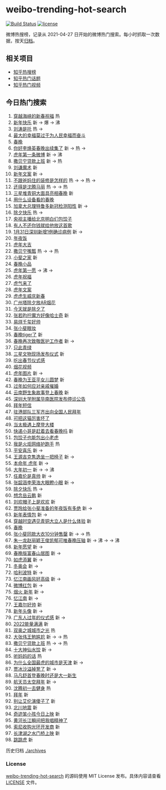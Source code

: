 # weibo-trending-hot-search

[![Build Status](https://github.com/justjavac/weibo-trending-hot-search/workflows/ci/badge.svg?branch=master)](https://github.com/justjavac/weibo-trending-hot-search/actions)
[![license](https://img.shields.io/github/license/justjavac/weibo-trending-hot-search)](https://github.com/justjavac/weibo-trending-hot-search/blob/master/LICENSE)

微博热搜榜，记录从 2021-04-27 日开始的微博热门搜索。每小时抓取一次数据，按天[归档](./archives)。

## 相关项目

- [知乎热搜榜](https://github.com/justjavac/zhihu-trending-top-search)
- [知乎热门话题](https://github.com/justjavac/zhihu-trending-hot-questions)
- [知乎热门视频](https://github.com/justjavac/zhihu-trending-hot-video)

## 今日热门搜索

<!-- BEGIN -->
<!-- 最后更新时间 Tue Feb 01 2022 08:52:32 GMT+0800 (China Standard Time) -->

1. [穿越海峡的新春祝福](https://s.weibo.com//weibo?q=%23%E7%A9%BF%E8%B6%8A%E6%B5%B7%E5%B3%A1%E7%9A%84%E6%96%B0%E6%98%A5%E7%A5%9D%E7%A6%8F%23&Refer=new_time)
   热
1. [新年快乐](https://s.weibo.com//weibo?q=%E6%96%B0%E5%B9%B4%E5%BF%AB%E4%B9%90&Refer=top)
   新 -> 爆 -> 沸
1. [刘涛是托](https://s.weibo.com//weibo?q=%23%E5%88%98%E6%B6%9B%E6%98%AF%E6%89%98%23&Refer=top)
   热 ->
1. [最大的幸福莫过于为人民幸福而奋斗](https://s.weibo.com//weibo?q=%23%E6%9C%80%E5%A4%A7%E7%9A%84%E5%B9%B8%E7%A6%8F%E8%8E%AB%E8%BF%87%E4%BA%8E%E4%B8%BA%E4%BA%BA%E6%B0%91%E5%B9%B8%E7%A6%8F%E8%80%8C%E5%A5%8B%E6%96%97%23&Refer=top)
1. [春晚](https://s.weibo.com//weibo?q=%23%E6%98%A5%E6%99%9A%23&Refer=top)
1. [你好李焕英春晚出续集了](https://s.weibo.com//weibo?q=%23%E4%BD%A0%E5%A5%BD%E6%9D%8E%E7%84%95%E8%8B%B1%E6%98%A5%E6%99%9A%E5%87%BA%E7%BB%AD%E9%9B%86%E4%BA%86%23&Refer=top)
   新 -> 热 ->
1. [虎年第一条微博](https://s.weibo.com//weibo?q=%23%E8%99%8E%E5%B9%B4%E7%AC%AC%E4%B8%80%E6%9D%A1%E5%BE%AE%E5%8D%9A%23&Refer=top)
   新 -> 沸
1. [撒贝宁贷款上班](https://s.weibo.com//weibo?q=%23%E6%92%92%E8%B4%9D%E5%AE%81%E8%B4%B7%E6%AC%BE%E4%B8%8A%E7%8F%AD%23&Refer=top)
   新 -> 热
1. [刘谦魔术](https://s.weibo.com//weibo?q=%E5%88%98%E8%B0%A6%E9%AD%94%E6%9C%AF&Refer=top)
   新
1. [新年文案](https://s.weibo.com//weibo?q=%E6%96%B0%E5%B9%B4%E6%96%87%E6%A1%88&Refer=top)
   新 ->
1. [不跟爸妈住的装修是怎样的](https://s.weibo.com//weibo?q=%23%E4%B8%8D%E8%B7%9F%E7%88%B8%E5%A6%88%E4%BD%8F%E7%9A%84%E8%A3%85%E4%BF%AE%E6%98%AF%E6%80%8E%E6%A0%B7%E7%9A%84%23&Refer=top)
   热 -> -> 热 ->
1. [还得是沈腾马丽](https://s.weibo.com//weibo?q=%23%E8%BF%98%E5%BE%97%E6%98%AF%E6%B2%88%E8%85%BE%E9%A9%AC%E4%B8%BD%23&Refer=top)
   热 -> -> 热
1. [三星堆青铜大面具亮相春晚](https://s.weibo.com//weibo?q=%23%E4%B8%89%E6%98%9F%E5%A0%86%E9%9D%92%E9%93%9C%E5%A4%A7%E9%9D%A2%E5%85%B7%E4%BA%AE%E7%9B%B8%E6%98%A5%E6%99%9A%23&Refer=top)
   新
1. [用什么设备看的春晚](https://s.weibo.com//weibo?q=%E7%94%A8%E4%BB%80%E4%B9%88%E8%AE%BE%E5%A4%87%E7%9C%8B%E7%9A%84%E6%98%A5%E6%99%9A&Refer=top)
1. [加拿大总理特鲁多新冠检测阳性](https://s.weibo.com//weibo?q=%23%E5%8A%A0%E6%8B%BF%E5%A4%A7%E6%80%BB%E7%90%86%E7%89%B9%E9%B2%81%E5%A4%9A%E6%96%B0%E5%86%A0%E6%A3%80%E6%B5%8B%E9%98%B3%E6%80%A7%23&Refer=top)
   新 ->
1. [除夕快乐](https://s.weibo.com//weibo?q=%E9%99%A4%E5%A4%95%E5%BF%AB%E4%B9%90&Refer=top)
   热 ->
1. [央视主播给北京明白们包饺子](https://s.weibo.com//weibo?q=%23%E5%A4%AE%E8%A7%86%E4%B8%BB%E6%92%AD%E7%BB%99%E5%8C%97%E4%BA%AC%E6%98%8E%E7%99%BD%E4%BB%AC%E5%8C%85%E9%A5%BA%E5%AD%90%23&Refer=top)
1. [有人不还你钱就给他放这首歌](https://s.weibo.com//weibo?q=%23%E6%9C%89%E4%BA%BA%E4%B8%8D%E8%BF%98%E4%BD%A0%E9%92%B1%E5%B0%B1%E7%BB%99%E4%BB%96%E6%94%BE%E8%BF%99%E9%A6%96%E6%AD%8C%23&Refer=top)
1. [1月31日深圳新增1例确诊病例](https://s.weibo.com//weibo?q=%231%E6%9C%8831%E6%97%A5%E6%B7%B1%E5%9C%B3%E6%96%B0%E5%A2%9E1%E4%BE%8B%E7%A1%AE%E8%AF%8A%E7%97%85%E4%BE%8B%23&Refer=top)
   新 ->
1. [年夜饭](https://s.weibo.com//weibo?q=%E5%B9%B4%E5%A4%9C%E9%A5%AD&Refer=top)
1. [虎年大吉](https://s.weibo.com//weibo?q=%23%E8%99%8E%E5%B9%B4%E5%A4%A7%E5%90%89%23&Refer=top)
1. [撒贝宁嘴瓢](https://s.weibo.com//weibo?q=%23%E6%92%92%E8%B4%9D%E5%AE%81%E5%98%B4%E7%93%A2%23&Refer=top)
   热 -> -> 热
1. [小斐之家](https://s.weibo.com//weibo?q=%23%E5%B0%8F%E6%96%90%E4%B9%8B%E5%AE%B6%23&Refer=top)
   新
1. [春晚小品](https://s.weibo.com//weibo?q=%E6%98%A5%E6%99%9A%E5%B0%8F%E5%93%81&Refer=top)
1. [虎年第一愿](https://s.weibo.com//weibo?q=%23%E8%99%8E%E5%B9%B4%E7%AC%AC%E4%B8%80%E6%84%BF%23&Refer=top)
   -> 沸 ->
1. [虎年祝福](https://s.weibo.com//weibo?q=%E8%99%8E%E5%B9%B4%E7%A5%9D%E7%A6%8F&Refer=top)
1. [虎气来了](https://s.weibo.com//weibo?q=%E8%99%8E%E6%B0%94%E6%9D%A5%E4%BA%86&Refer=top)
1. [虎年文案](https://s.weibo.com//weibo?q=%E8%99%8E%E5%B9%B4%E6%96%87%E6%A1%88&Refer=top)
1. [虎虎生威庆新春](https://s.weibo.com//weibo?q=%E8%99%8E%E8%99%8E%E7%94%9F%E5%A8%81%E5%BA%86%E6%96%B0%E6%98%A5&Refer=top)
1. [广州塔除夕放AR烟花](https://s.weibo.com//weibo?q=%23%E5%B9%BF%E5%B7%9E%E5%A1%94%E9%99%A4%E5%A4%95%E6%94%BEAR%E7%83%9F%E8%8A%B1%23&Refer=top)
1. [今天就是除夕了](https://s.weibo.com//weibo?q=%23%E4%BB%8A%E5%A4%A9%E5%B0%B1%E6%98%AF%E9%99%A4%E5%A4%95%E4%BA%86%23&Refer=top)
1. [张若昀拧魔方好像哈士奇](https://s.weibo.com//weibo?q=%23%E5%BC%A0%E8%8B%A5%E6%98%80%E6%8B%A7%E9%AD%94%E6%96%B9%E5%A5%BD%E5%83%8F%E5%93%88%E5%A3%AB%E5%A5%87%23&Refer=top)
   新
1. [易烊千玺好帅](https://s.weibo.com//weibo?q=%23%E6%98%93%E7%83%8A%E5%8D%83%E7%8E%BA%E5%A5%BD%E5%B8%85%23&Refer=top)
1. [张小斐眼妆](https://s.weibo.com//weibo?q=%23%E5%BC%A0%E5%B0%8F%E6%96%90%E7%9C%BC%E5%A6%86%23&Refer=top)
1. [春晚tiger了](https://s.weibo.com//weibo?q=%23%E6%98%A5%E6%99%9Atiger%E4%BA%86%23&Refer=top)
   新
1. [春晚再次致敬医护工作者](https://s.weibo.com//weibo?q=%23%E6%98%A5%E6%99%9A%E5%86%8D%E6%AC%A1%E8%87%B4%E6%95%AC%E5%8C%BB%E6%8A%A4%E5%B7%A5%E4%BD%9C%E8%80%85%23&Refer=top)
   新 ->
1. [只此青绿](https://s.weibo.com//weibo?q=%23%E5%8F%AA%E6%AD%A4%E9%9D%92%E7%BB%BF%23&Refer=top)
1. [三星文物现场发布仪式](https://s.weibo.com//weibo?q=%E4%B8%89%E6%98%9F%E6%96%87%E7%89%A9%E7%8E%B0%E5%9C%BA%E5%8F%91%E5%B8%83%E4%BB%AA%E5%BC%8F&Refer=top)
   新
1. [吃出春节仪式感](https://s.weibo.com//weibo?q=%E5%90%83%E5%87%BA%E6%98%A5%E8%8A%82%E4%BB%AA%E5%BC%8F%E6%84%9F&Refer=top)
1. [烟花视频](https://s.weibo.com//weibo?q=%E7%83%9F%E8%8A%B1%E8%A7%86%E9%A2%91&Refer=top)
1. [虎年图片](https://s.weibo.com//weibo?q=%E8%99%8E%E5%B9%B4%E5%9B%BE%E7%89%87&Refer=top)
   新 ->
1. [春晚为王亚平女儿圆梦](https://s.weibo.com//weibo?q=%23%E6%98%A5%E6%99%9A%E4%B8%BA%E7%8E%8B%E4%BA%9A%E5%B9%B3%E5%A5%B3%E5%84%BF%E5%9C%86%E6%A2%A6%23&Refer=top)
   新
1. [过年如何应对亲戚催婚](https://s.weibo.com//weibo?q=%23%E8%BF%87%E5%B9%B4%E5%A6%82%E4%BD%95%E5%BA%94%E5%AF%B9%E4%BA%B2%E6%88%9A%E5%82%AC%E5%A9%9A%23&Refer=top)
1. [云南野生象故事登上春晚](https://s.weibo.com//weibo?q=%23%E4%BA%91%E5%8D%97%E9%87%8E%E7%94%9F%E8%B1%A1%E6%95%85%E4%BA%8B%E7%99%BB%E4%B8%8A%E6%98%A5%E6%99%9A%23&Refer=top)
   新
1. [深圳大学附属华南医院发布停诊公告](https://s.weibo.com//weibo?q=%23%E6%B7%B1%E5%9C%B3%E5%A4%A7%E5%AD%A6%E9%99%84%E5%B1%9E%E5%8D%8E%E5%8D%97%E5%8C%BB%E9%99%A2%E5%8F%91%E5%B8%83%E5%81%9C%E8%AF%8A%E5%85%AC%E5%91%8A%23&Refer=top)
1. [拜年短信](https://s.weibo.com//weibo?q=%E6%8B%9C%E5%B9%B4%E7%9F%AD%E4%BF%A1&Refer=top)
1. [驻港部队三军齐出向全国人民拜年](https://s.weibo.com//weibo?q=%23%E9%A9%BB%E6%B8%AF%E9%83%A8%E9%98%9F%E4%B8%89%E5%86%9B%E9%BD%90%E5%87%BA%E5%90%91%E5%85%A8%E5%9B%BD%E4%BA%BA%E6%B0%91%E6%8B%9C%E5%B9%B4%23&Refer=top)
1. [可把这猫厉害坏了](https://s.weibo.com//weibo?q=%23%E5%8F%AF%E6%8A%8A%E8%BF%99%E7%8C%AB%E5%8E%89%E5%AE%B3%E5%9D%8F%E4%BA%86%23&Refer=top)
1. [当太极遇上摩登大楼](https://s.weibo.com//weibo?q=%23%E5%BD%93%E5%A4%AA%E6%9E%81%E9%81%87%E4%B8%8A%E6%91%A9%E7%99%BB%E5%A4%A7%E6%A5%BC%23&Refer=top)
1. [快递小哥是赶着去看春晚吗](https://s.weibo.com//weibo?q=%23%E5%BF%AB%E9%80%92%E5%B0%8F%E5%93%A5%E6%98%AF%E8%B5%B6%E7%9D%80%E5%8E%BB%E7%9C%8B%E6%98%A5%E6%99%9A%E5%90%97%23&Refer=top)
   新
1. [包饺子也能包出小老虎](https://s.weibo.com//weibo?q=%23%E5%8C%85%E9%A5%BA%E5%AD%90%E4%B9%9F%E8%83%BD%E5%8C%85%E5%87%BA%E5%B0%8F%E8%80%81%E8%99%8E%23&Refer=top)
1. [我是火炬网络护跑手](https://s.weibo.com//weibo?q=%23%E6%88%91%E6%98%AF%E7%81%AB%E7%82%AC%E7%BD%91%E7%BB%9C%E6%8A%A4%E8%B7%91%E6%89%8B%23&Refer=new_time)
   热
1. [平安喜乐](https://s.weibo.com//weibo?q=%E5%B9%B3%E5%AE%89%E5%96%9C%E4%B9%90&Refer=top)
   新 ->
1. [王源吉克隽逸坐一把椅子](https://s.weibo.com//weibo?q=%23%E7%8E%8B%E6%BA%90%E5%90%89%E5%85%8B%E9%9A%BD%E9%80%B8%E5%9D%90%E4%B8%80%E6%8A%8A%E6%A4%85%E5%AD%90%23&Refer=top)
   新 ->
1. [本命年 虎年](https://s.weibo.com//weibo?q=%E6%9C%AC%E5%91%BD%E5%B9%B4%20%E8%99%8E%E5%B9%B4&Refer=top)
   新 ->
1. [大年初一](https://s.weibo.com//weibo?q=%E5%A4%A7%E5%B9%B4%E5%88%9D%E4%B8%80&Refer=top)
   新 -> -> 沸
1. [任嘉伦是真帅](https://s.weibo.com//weibo?q=%23%E4%BB%BB%E5%98%89%E4%BC%A6%E6%98%AF%E7%9C%9F%E5%B8%85%23&Refer=top)
   新 ->
1. [张韶涵李荣浩大眼瞪小眼](https://s.weibo.com//weibo?q=%23%E5%BC%A0%E9%9F%B6%E6%B6%B5%E6%9D%8E%E8%8D%A3%E6%B5%A9%E5%A4%A7%E7%9C%BC%E7%9E%AA%E5%B0%8F%E7%9C%BC%23&Refer=top)
   新 ->
1. [除夕快乐](https://s.weibo.com//weibo?q=%23%E9%99%A4%E5%A4%95%E5%BF%AB%E4%B9%90%23&Refer=top)
   热 ->
1. [想念岳云鹏](https://s.weibo.com//weibo?q=%E6%83%B3%E5%BF%B5%E5%B2%B3%E4%BA%91%E9%B9%8F&Refer=top)
   新
1. [刘欢帽子上是欢欢](https://s.weibo.com//weibo?q=%23%E5%88%98%E6%AC%A2%E5%B8%BD%E5%AD%90%E4%B8%8A%E6%98%AF%E6%AC%A2%E6%AC%A2%23&Refer=top)
   新
1. [贾玲给张小斐准备的年夜饭有多绝](https://s.weibo.com//weibo?q=%23%E8%B4%BE%E7%8E%B2%E7%BB%99%E5%BC%A0%E5%B0%8F%E6%96%90%E5%87%86%E5%A4%87%E7%9A%84%E5%B9%B4%E5%A4%9C%E9%A5%AD%E6%9C%89%E5%A4%9A%E7%BB%9D%23&Refer=top)
   新 ->
1. [新年表情包](https://s.weibo.com//weibo?q=%E6%96%B0%E5%B9%B4%E8%A1%A8%E6%83%85%E5%8C%85&Refer=top)
   新 ->
1. [穿越时空遇见青铜大立人是什么体验](https://s.weibo.com//weibo?q=%23%E7%A9%BF%E8%B6%8A%E6%97%B6%E7%A9%BA%E9%81%87%E8%A7%81%E9%9D%92%E9%93%9C%E5%A4%A7%E7%AB%8B%E4%BA%BA%E6%98%AF%E4%BB%80%E4%B9%88%E4%BD%93%E9%AA%8C%23&Refer=top)
   新
1. [春晚](https://s.weibo.com//weibo?q=%E6%98%A5%E6%99%9A&Refer=top)
1. [张小斐同款大衣10分钟售罄](https://s.weibo.com//weibo?q=%23%E5%BC%A0%E5%B0%8F%E6%96%90%E5%90%8C%E6%AC%BE%E5%A4%A7%E8%A1%A310%E5%88%86%E9%92%9F%E5%94%AE%E7%BD%84%23&Refer=top)
   新 -> -> 热
1. [朱一龙赵丽颖王俊凯郁可唯春晚压轴](https://s.weibo.com//weibo?q=%23%E6%9C%B1%E4%B8%80%E9%BE%99%E8%B5%B5%E4%B8%BD%E9%A2%96%E7%8E%8B%E4%BF%8A%E5%87%AF%E9%83%81%E5%8F%AF%E5%94%AF%E6%98%A5%E6%99%9A%E5%8E%8B%E8%BD%B4%23&Refer=top)
   新 -> 沸 -> -> 沸
1. [新年愿望](https://s.weibo.com//weibo?q=%E6%96%B0%E5%B9%B4%E6%84%BF%E6%9C%9B&Refer=top)
   新 ->
1. [春晚版富春山居图](https://s.weibo.com//weibo?q=%23%E6%98%A5%E6%99%9A%E7%89%88%E5%AF%8C%E6%98%A5%E5%B1%B1%E5%B1%85%E5%9B%BE%23&Refer=top)
   新 ->
1. [如虎添翼](https://s.weibo.com//weibo?q=%E5%A6%82%E8%99%8E%E6%B7%BB%E7%BF%BC&Refer=top)
   新 ->
1. [冬奥会](https://s.weibo.com//weibo?q=%E5%86%AC%E5%A5%A5%E4%BC%9A&Refer=top) 新
   ->
1. [哈利波特](https://s.weibo.com//weibo?q=%E5%93%88%E5%88%A9%E6%B3%A2%E7%89%B9&Refer=top)
   新 ->
1. [忆江南画风好高级](https://s.weibo.com//weibo?q=%23%E5%BF%86%E6%B1%9F%E5%8D%97%E7%94%BB%E9%A3%8E%E5%A5%BD%E9%AB%98%E7%BA%A7%23&Refer=top)
   新 ->
1. [微博红包](https://s.weibo.com//weibo?q=%23%E5%BE%AE%E5%8D%9A%E7%BA%A2%E5%8C%85%23&Refer=top)
   新 ->
1. [烟火 新年](https://s.weibo.com//weibo?q=%E7%83%9F%E7%81%AB%20%E6%96%B0%E5%B9%B4&Refer=top)
   新 ->
1. [忆江南](https://s.weibo.com//weibo?q=%E5%BF%86%E6%B1%9F%E5%8D%97&Refer=top) 新
   ->
1. [王嘉尔好帅](https://s.weibo.com//weibo?q=%23%E7%8E%8B%E5%98%89%E5%B0%94%E5%A5%BD%E5%B8%85%23&Refer=top)
   新
1. [新年头像](https://s.weibo.com//weibo?q=%E6%96%B0%E5%B9%B4%E5%A4%B4%E5%83%8F&Refer=top)
   新 ->
1. [广东人过年的仪式感](https://s.weibo.com//weibo?q=%E5%B9%BF%E4%B8%9C%E4%BA%BA%E8%BF%87%E5%B9%B4%E7%9A%84%E4%BB%AA%E5%BC%8F%E6%84%9F&Refer=top)
   新 ->
1. [2022能量满满](https://s.weibo.com//weibo?q=%232022%E8%83%BD%E9%87%8F%E6%BB%A1%E6%BB%A1%23&Refer=top)
   新
1. [双奥之城城市之光](https://s.weibo.com//weibo?q=%23%E5%8F%8C%E5%A5%A5%E4%B9%8B%E5%9F%8E%E5%9F%8E%E5%B8%82%E4%B9%8B%E5%85%89%23&Refer=new_time)
   热
1. [大张伟王勉尴尬](https://s.weibo.com//weibo?q=%23%E5%A4%A7%E5%BC%A0%E4%BC%9F%E7%8E%8B%E5%8B%89%E5%B0%B4%E5%B0%AC%23&Refer=top)
   新 -> -> 热
1. [撒贝宁贷款上班](https://s.weibo.com//weibo?q=%E6%92%92%E8%B4%9D%E5%AE%81%E8%B4%B7%E6%AC%BE%E4%B8%8A%E7%8F%AD&Refer=top)
   热 -> -> 热
1. [十大神仙水饺](https://s.weibo.com//weibo?q=%E5%8D%81%E5%A4%A7%E7%A5%9E%E4%BB%99%E6%B0%B4%E9%A5%BA&Refer=top)
   新 ->
1. [听妈妈的话](https://s.weibo.com//weibo?q=%23%E5%90%AC%E5%A6%88%E5%A6%88%E7%9A%84%E8%AF%9D%23&Refer=new_time)
   热
1. [为什么全国最虎的城市是天津](https://s.weibo.com//weibo?q=%23%E4%B8%BA%E4%BB%80%E4%B9%88%E5%85%A8%E5%9B%BD%E6%9C%80%E8%99%8E%E7%9A%84%E5%9F%8E%E5%B8%82%E6%98%AF%E5%A4%A9%E6%B4%A5%23&Refer=top)
   新 ->
1. [贾冰沙溢掉凳了](https://s.weibo.com//weibo?q=%23%E8%B4%BE%E5%86%B0%E6%B2%99%E6%BA%A2%E6%8E%89%E5%87%B3%E4%BA%86%23&Refer=top)
   新 ->
1. [马凡舒首登春晚时还是大一新生](https://s.weibo.com//weibo?q=%23%E9%A9%AC%E5%87%A1%E8%88%92%E9%A6%96%E7%99%BB%E6%98%A5%E6%99%9A%E6%97%B6%E8%BF%98%E6%98%AF%E5%A4%A7%E4%B8%80%E6%96%B0%E7%94%9F%23&Refer=top)
1. [航天员太空拜年](https://s.weibo.com//weibo?q=%23%E8%88%AA%E5%A4%A9%E5%91%98%E5%A4%AA%E7%A9%BA%E6%8B%9C%E5%B9%B4%23&Refer=top)
   新 ->
1. [沈腾初一去健身](https://s.weibo.com//weibo?q=%23%E6%B2%88%E8%85%BE%E5%88%9D%E4%B8%80%E5%8E%BB%E5%81%A5%E8%BA%AB%23&Refer=top)
   热
1. [拜年](https://s.weibo.com//weibo?q=%E6%8B%9C%E5%B9%B4&Refer=top) 新
1. [别让艾伦演傻子了](https://s.weibo.com//weibo?q=%23%E5%88%AB%E8%AE%A9%E8%89%BE%E4%BC%A6%E6%BC%94%E5%82%BB%E5%AD%90%E4%BA%86%23&Refer=top)
   新
1. [北川地震](https://s.weibo.com//weibo?q=%E5%8C%97%E5%B7%9D%E5%9C%B0%E9%9C%87&Refer=top)
   新
1. [奇迹笨小孩今日上映](https://s.weibo.com//weibo?q=%E5%A5%87%E8%BF%B9%E7%AC%A8%E5%B0%8F%E5%AD%A9%E4%BB%8A%E6%97%A5%E4%B8%8A%E6%98%A0&Refer=top)
   新
1. [黄河长江瞬间把我唱精神了](https://s.weibo.com//weibo?q=%23%E9%BB%84%E6%B2%B3%E9%95%BF%E6%B1%9F%E7%9E%AC%E9%97%B4%E6%8A%8A%E6%88%91%E5%94%B1%E7%B2%BE%E7%A5%9E%E4%BA%86%23&Refer=top)
1. [索尼收购光环开发商](https://s.weibo.com//weibo?q=%23%E7%B4%A2%E5%B0%BC%E6%94%B6%E8%B4%AD%E5%85%89%E7%8E%AF%E5%BC%80%E5%8F%91%E5%95%86%23&Refer=top)
   新
1. [长津湖之水门桥上映](https://s.weibo.com//weibo?q=%23%E9%95%BF%E6%B4%A5%E6%B9%96%E4%B9%8B%E6%B0%B4%E9%97%A8%E6%A1%A5%E4%B8%8A%E6%98%A0%23&Refer=top)
   新
1. [跳跳虎](https://s.weibo.com//weibo?q=%E8%B7%B3%E8%B7%B3%E8%99%8E&Refer=top) 新

<!-- END -->

历史归档 [./archives](./archives)

### License

[weibo-trending-hot-search](https://github.com/justjavac/weibo-trending-hot-search)
的源码使用 MIT License 发布。具体内容请查看 [LICENSE](./LICENSE) 文件。
